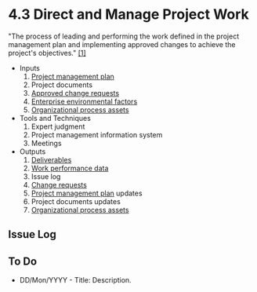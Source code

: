# 4.3 Direct and Manage Project Work

"The process of leading and performing the work defined in the project
management plan and implementing approved changes to achieve the project's
objectives." [[1]](../home.md#references)

- Inputs
  1. [Project management plan](../04-integration/4.2-develop-project-management-plan.md)
  2. Project documents
  3. [Approved change requests](../99-project-files/04-change-requests/00-change-requests.md)
  4. [Enterprise environmental factors](../01-business-and-environment/01-enterprise-environmental-factors.md)
  5. [Organizational process assets](../01-business-and-environment/03-organizational-process-assets.md)
- Tools and Techniques
  1. Expert judgment
  2. Project management information system
  3. Meetings
- Outputs
  1. [Deliverables](../99-project-files/07-deliverables/00-deliverables.md)
  2. [Work performance data](../99-project-files/06-work-performance/00-work-performance.md#work-performance-data)
  3. Issue log
  4. [Change requests](../99-project-files/04-change-requests/00-change-requests.md)
  5. [Project management plan](../04-integration/4.2-develop-project-management-plan.md) updates
  6. Project documents updates
  7. [Organizational process assets](../01-business-and-environment/03-organizational-process-assets.md)

## Issue Log

## To Do

- DD/Mon/YYYY - Title: Description.
